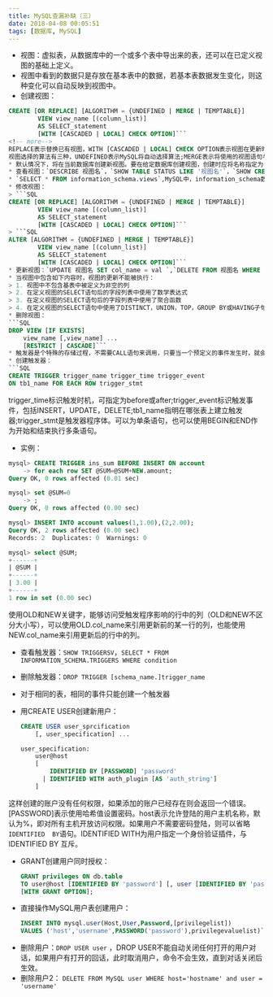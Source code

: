 ```yaml
---
title: MySQL查漏补缺（三）
date: 2018-04-08 00:05:51
tags: [数据库, MySQL]
---
```

* 视图：虚拟表，从数据库中的一个或多个表中导出来的表，还可以在已定义视图的基础上定义。
* 视图中看到的数据只是存放在基本表中的数据，若基本表数据发生变化，则这种变化可以自动反映到视图中。
*  创建视图：
```SQL
CREATE [OR REPLACE] [ALGORITHM = {UNDEFINED | MERGE | TEMPTABLE}]
		VIEW view_name [(column_list)]
    	AS SELECT_statement
    	[WITH [CASCADED | LOCAL] CHECK OPTION]```
<!-- more-->
REPLACE表示替换已有视图，WITH [CASCADED | LOCAL] CHECK OPTION表示视图在更新时保证在视图的权限范围之内。CASCADE（级联的）为默认值，表示视图更新时要满足所有相关视图和表的条件;LOCAL表示更新时满足该视图本身定义的条件即可。
视图选择的算法有三种，UNDEFINED表示MySQL将自动选择算法;MERGE表示将使用的视图语句与视图定义合并起来，使得视图定义的某一部分取代语句对应的部分;TEMPTABLE表示将视图结果存入临时表，然后用临时表执行语句。
* 默认情况下，将在当前数据库创建新视图。要在给定数据库创建视图，创建时应将名称指定为：db_name.view_name
* 查看视图：`DESCRIBE 视图名`，`SHOW TABLE STATUS LIKE '视图名'`，`SHOW CREATE VIEW 视图名`
* `SELECT * FROM information_schema.views`,MySQL中，information_schema数据库中的views表中存储了所有视图的定义，可以查看视图的详细信息。
* 修改视图：
> ```SQL
CREATE [OR REPLACE] [ALGORITHM = {UNDEFINED | MERGE | TEMPTABLE}]
		VIEW view_name [(column_list)]
    	AS SELECT_statement
    	[WITH [CASCADED | LOCAL] CHECK OPTION]```
> ```SQL
ALTER [ALGORITHM = {UNDEFINED | MERGE | TEMPTABLE}]
		VIEW view_name [(column_list)]
    	AS SELECT_statement
    	[WITH [CASCADED | LOCAL] CHECK OPTION]```
* 更新视图：`UPDATE 视图名 SET col_name = val `,`DELETE FROM 视图名 WHERE condition_expr`
* 当视图中包含如下内容时，视图的更新不能被执行：
> 1. 视图中不包含基表中被定义为非空的列
> 2. 在定义视图的SELECT语句后的字段列表中使用了数学表达式
> 3. 在定义视图的SELECT语句后的字段列表中使用了聚合函数
> 4. 在定义视图的SELECT语句中使用了DISTINCT，UNION，TOP，GROUP BY或HAVING子句
* 删除视图：
```SQL
DROP VIEW [IF EXISTS]
	view_name [,view_name] ...
    [RESTRICT | CASCADE]```
* 触发器是个特殊的存储过程，不需要CALL语句来调用，只要当一个预定义的事件发生时，就会被自动调用，可以查询其他表。
* 创建触发器：
```SQL
CREATE TRIGGER trigger_name trigger_time trigger_event
ON tb1_name FOR EACH ROW trigger_stmt
```
trigger_time标识触发时机，可指定为before或after;trigger_event标识触发事件，包括INSERT，UPDATE，DELETE;tb1_name指明在哪张表上建立触发器;trigger_stmt是触发器程序体。可以为单条语句，也可以使用BEGIN和END作为开始和结束执行多条语句。
* 实例：

```SQL
mysql> CREATE TRIGGER ins_sum BEFORE INSERT ON account
    -> for each row SET @SUM=@SUM+NEW.amount;
Query OK, 0 rows affected (0.01 sec)

mysql> set @SUM=0
    -> ;
Query OK, 0 rows affected (0.00 sec)

mysql> INSERT INTO account values(1,1.00),(2,2.00);
Query OK, 2 rows affected (0.00 sec)
Records: 2  Duplicates: 0  Warnings: 0

mysql> select @SUM;
+------+
| @SUM |
+------+
| 3.00 |
+------+
1 row in set (0.00 sec)
```
使用OLD和NEW关键字，能够访问受触发程序影响的行中的列（OLD和NEW不区分大小写），可以使用OLD.col_name来引用更新前的某一行的列，也能使用NEW.col_name来引用更新后的行中的列。
* 查看触发器：`SHOW TRIGGERSV`，`SELECT * FROM INFORMATION_SCHEMA.TRIGGERS WHERE condition`
* 删除触发器：`DROP TRIGGER [schema_name.]trigger_name`
* 对于相同的表，相同的事件只能创建一个触发器
* 用CREATE USER创建新用户：

    ```SQL
    CREATE USER user_sprcification
        [, user_specification] ...

    user_specification:
        user@host
        [
            IDENTIFIED BY [PASSWORD] 'password'
          |	IDENTIFIED WITH auth_plugin [AS 'auth_string']
        ]
    ```
这样创建的账户没有任何权限，如果添加的账户已经存在则会返回一个错误。[PASSWORD]表示使用哈希值设置密码。host表示允许登陆的用户主机名称，默认为%，即对所有主机开放访问权限。如果用户不需要密码登陆，则可以省略`IDENTIFIED  BY`语句。IDENTIFIED WITH为用户指定一个身份验证插件，与IDENTIFIED BY 互斥。
* GRANT创建用户同时授权：
	```SQL
    GRANT privileges ON db.table
    TO user@host [IDENTIFIED BY 'password'] [, user [IDENTIFIED BY 'password']]
    [WITH GRANT OPTION];
    ```
* 直接操作MySQL用户表创建用户：
	```SQL
    INSERT INTO mysql.user(Host,User,Password,[privilegelist])
    VALUES ('host','username',PASSWORD('password'),privilegevaluelist)```
* 删除用户：`DROP USER user` ，DROP USER不能自动关闭任何打开的用户对话，如果用户有打开的回话，此时取消用户，命令不会生效，直到对话关闭后生效。
* 删除用户2： `DELETE FROM MySQL user WHERE host='hostname' and user = 'username'`
